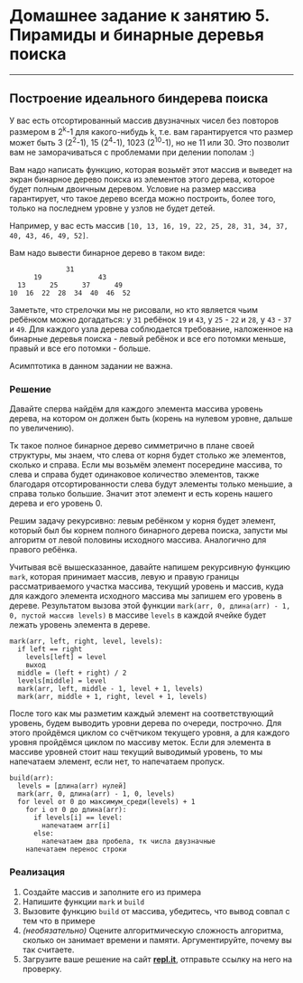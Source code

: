 
# Домашнее задание к занятию 5. Пирамиды и бинарные деревья поиска


------------

## Построение идеального биндерева поиска

У вас есть отсортированный массив двузначных чисел без повторов размером в 2<sup>k</sup>-1 для какого-нибудь k, т.е. вам гарантируется что размер может быть 3 (2<sup>2</sup>-1), 15 (2<sup>4</sup>-1), 1023 (2<sup>10</sup>-1), но не 11 или 30. Это позволит вам не заморачиваться с проблемами при делении пополам :)

Вам надо написать функцию, которая возьмёт этот массив и выведет на экран бинарное дерево поиска из элементов этого дерева, которое будет полным двоичным деревом. Условие на размер массива гарантирует, что такое дерево всегда можно построить, более того, только на последнем уровне у узлов не будет детей.

Например, у вас есть массив `[10, 13, 16, 19, 22, 25, 28, 31, 34, 37, 40, 43, 46, 49, 52]`.

Вам надо вывести бинарное дерево в таком виде:
```
              31              
      19              43      
  13      25      37      49  
10  16  22  28  34  40  46  52
```

Заметьте, что стрелочки мы не рисовали, но кто является чьим ребёнком можно догадаться: у `31` ребёнок `19` и `43`, у `25` - `22` и `28`, у `43` - `37` и `49`. Для каждого узла дерева соблюдается требование, наложенное на бинарные деревья поиска - левый ребёнок и все его потомки меньше, правый и все его потомки - больше.

Асимптотика в данном задании не важна.

### Решение
Давайте сперва найдём для каждого элемента массива уровень дерева, на котором он должен быть (корень на нулевом уровне, дальше по увеличению).

Тк такое полное бинарное дерево симметрично в плане своей структуры, мы знаем, что слева от корня будет столько же элементов, сколько и справа. Если мы возьмём элемент посередине массива, то слева и справа будет одинаковое количество элементов, также благодаря отсортированности слева будут элементы только меньшие, а справа только большие. Значит этот элемент и есть корень нашего дерева и его уровень 0.

Решим задачу рекурсивно: левым ребёнком у корня будет элемент, который был бы корнем полного бинарного дерева поиска, запусти мы алгоритм от левой половины исходного массива. Аналогично для правого ребёнка.

Учитывая всё вышесказанное, давайте напишем рекурсивную функцию `mark`, которая принимает массив, левую и правую границы рассматриваемого участка массива, текущий уровень и массив, куда для каждого элемента исходного массива мы запишем его уровень в дереве. Результатом вызова этой функции `mark(arr, 0, длина(arr) - 1, 0, пустой массив levels)` в массиве `levels` в каждой ячейке будет лежать уровень элемента в дереве.

```
mark(arr, left, right, level, levels):
  if left == right
    levels[left] = level
    выход
  middle = (left + right) / 2
  levels[middle] = level
  mark(arr, left, middle - 1, level + 1, levels)
  mark(arr, middle + 1, right, level + 1, levels)
```

После того как мы разметим каждый элемент на соответствующий уровень, будем выводить уровни дерева по очереди, построчно. Для этого пройдёмся циклом со счётчиком текущего уровня, а для каждого уровня пройдёмся циклом по массиву меток. Если для элемента в массиве уровней стоит наш текущий выводимый уровень, то мы напечатаем элемент, если нет, то напечатаем пропуск.

```
build(arr):
  levels = [длина(arr) нулей]
  mark(arr, 0, длина(arr) - 1, 0, levels)
  for level от 0 до максимум_среди(levels) + 1
    for i от 0 до длина(arr):
      if levels[i] == level:
        напечатаем arr[i]
      else:
        напечатаем два пробела, тк числа двузначные
    напечатаем перенос строки
```

### Реализация
1. Создайте массив и заполните его из примера
2. Напишите функции `mark` и `build`
3. Вызовите функцию `build` от массива, убедитесь, что вывод совпал с тем что в примере
4. *(необязательно)* Оцените алгоритмическую сложность алгоритма, сколько он занимает времени и памяти. Аргументируйте, почему вы так считаете.
5. Загрузите ваше решение на сайт **[repl.it](https://repl.it/)**, отправьте ссылку на него на проверку.
